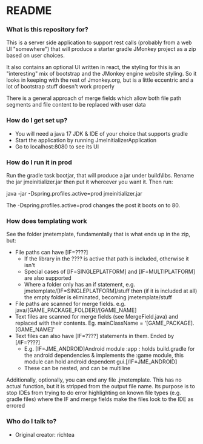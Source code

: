 # README #

### What is this repository for? ###

This is a server side application to support rest calls (probably from a web UI "somewhere") that will produce a starter
gradle JMonkey project as a zip based on user choices.  

It also contains an optional UI written in react, the styling for this is an "interesting" mix of bootstrap and
the JMonkey engine website styling. So it looks in keeping with the rest of Jmonkey.org, but is a little eccentric and 
a lot of bootstrap stuff doesn't work properly

There is a general approach of merge fields which allow both file path segments and file content to be replaced with user data

### How do I get set up? ###

* You will need a java 17 JDK & IDE of your choice that supports gradle
* Start the application by running JmeInitializerApplication
* Go to localhost:8080 to see its UI

### How do I run it in prod

Run the gradle task bootjar, that will produce a jar under build\libs\. Rename the jar jmeinitializer.jar then put it 
whereever you want it. Then run:

java -jar -Dspring.profiles.active=prod jmeinitializer.jar

The -Dspring.profiles.active=prod changes the post it boots on to 80.

### How does templating work

See the folder jmetemplate, fundamentally that is what ends up in the zip, but:

* File paths can have [IF=????]
  * If the library in the ???? is active that path is included, otherwise it isn't
  * Special cases of [IF=SINGLEPLATFORM] and [IF=MULTIPLATFORM] are also supported
  * Where a folder only has an if statement, e.g. jmetemplate/[IF=SINGLEPLATFORM]/stuff then (if it is included at all) the empty folder is eliminated, becoming jmetemplate/stuff
* File paths are scanned for merge fields. e.g. java/[GAME_PACKAGE_FOLDER]/[GAME_NAME] 
* Text files are scanned for merge fields (see MergeField.java) and replaced with their contents. Eg. mainClassName = '[GAME_PACKAGE].[GAME_NAME]'
* Text files can also have [IF=????] statements in them. Ended by [/IF=????]
  * E.g. [IF=JME_ANDROID]Android module :app : holds build.gradle for the android dependencies & implements the :game module, this module can hold android dependent gui.[/IF=JME_ANDROID]
  * These can be nested, and can be multiline

Additionally, optionally, you can end any file .jmetemplate. This has no actual function, but it is stripped from the 
output file name. Its purpose is to stop IDEs from trying to do error highlighting on known file types (e.g. gradle files)
where the IF and merge fields make the files look to the IDE as errored

### Who do I talk to? ###

* Original creator: richtea